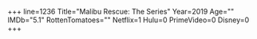 +++
line=1236
Title="Malibu Rescue: The Series"
Year=2019
Age=""
IMDb="5.1"
RottenTomatoes=""
Netflix=1
Hulu=0
PrimeVideo=0
Disney=0
+++

